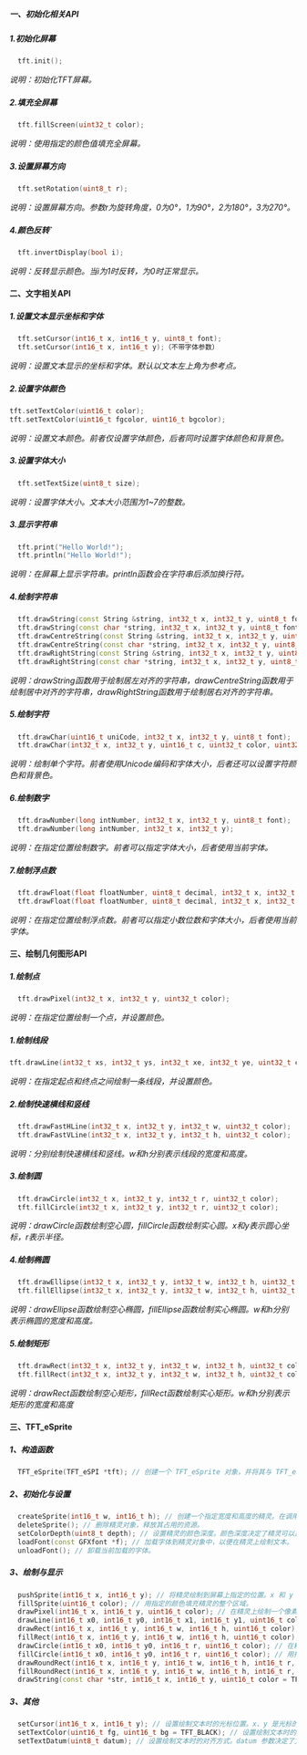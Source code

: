 ##### 一、初始化相关API
  ##### 1.初始化屏幕
  ```cpp
    tft.init();
  ```
  *说明：初始化TFT屏幕。*
  ##### 2.填充全屏幕
  ```cpp
    tft.fillScreen(uint32_t color);
  ```
  *说明：使用指定的颜色值填充全屏幕。*
  ##### 3.设置屏幕方向
  ```cpp
    tft.setRotation(uint8_t r);
  ```
  *说明：设置屏幕方向。参数r为旋转角度，0为0°，1为90°，2为180°，3为270°。*
  ##### 4.颜色反转`
  ```cpp
    tft.invertDisplay(bool i);
  ```
  *说明：反转显示颜色。当i为1时反转，为0时正常显示。*

#### 二、文字相关API
  ##### 1.设置文本显示坐标和字体
  ```cpp
    tft.setCursor(int16_t x, int16_t y, uint8_t font);
    tft.setCursor(int16_t x, int16_t y);（不带字体参数）
  ```
  *说明：设置文本显示的坐标和字体。默认以文本左上角为参考点。*

  ##### 2.设置字体颜色
  ```cpp
  tft.setTextColor(uint16_t color);
  tft.setTextColor(uint16_t fgcolor, uint16_t bgcolor);
  ```
  *说明：设置文本颜色。前者仅设置字体颜色，后者同时设置字体颜色和背景色。*

  ##### 3.设置字体大小
  ```cpp
    tft.setTextSize(uint8_t size);
  ```
  *说明：设置字体大小。文本大小范围为1~7的整数。*
  ##### 3.显示字符串
  ```cpp
    tft.print("Hello World!");
    tft.println("Hello World!");
  ```
  *说明：在屏幕上显示字符串。println函数会在字符串后添加换行符。*

  ##### 4.绘制字符串
  ```cpp
    tft.drawString(const String &string, int32_t x, int32_t y, uint8_t font);
    tft.drawString(const char *string, int32_t x, int32_t y, uint8_t font);
    tft.drawCentreString(const String &string, int32_t x, int32_t y, uint8_t font);
    tft.drawCentreString(const char *string, int32_t x, int32_t y, uint8_t font);
    tft.drawRightString(const String &string, int32_t x, int32_t y, uint8_t font);
    tft.drawRightString(const char *string, int32_t x, int32_t y, uint8_t font);
  ```
  *说明：drawString函数用于绘制居左对齐的字符串，drawCentreString函数用于绘制居中对齐的字符串，drawRightString函数用于绘制居右对齐的字符串。*

  ##### 5.绘制字符
  ```cpp
    tft.drawChar(uint16_t uniCode, int32_t x, int32_t y, uint8_t font);
    tft.drawChar(int32_t x, int32_t y, uint16_t c, uint32_t color, uint32_t bg, uint8_t size);
  ```
  *说明：绘制单个字符。前者使用Unicode编码和字体大小，后者还可以设置字符颜色和背景色。*

  ##### 6.绘制数字
  ```cpp
    tft.drawNumber(long intNumber, int32_t x, int32_t y, uint8_t font);
    tft.drawNumber(long intNumber, int32_t x, int32_t y);
  ```
  *说明：在指定位置绘制数字。前者可以指定字体大小，后者使用当前字体。*

  ##### 7.绘制浮点数
  ```cpp
    tft.drawFloat(float floatNumber, uint8_t decimal, int32_t x, int32_t y, uint8_t font);
    tft.drawFloat(float floatNumber, uint8_t decimal, int32_t x, int32_t y);
  ```
  *说明：在指定位置绘制浮点数。前者可以指定小数位数和字体大小，后者使用当前字体。*

#### 三、绘制几何图形API
  ##### 1.绘制点
  ```cpp
    tft.drawPixel(int32_t x, int32_t y, uint32_t color);
  ```
  *说明：在指定位置绘制一个点，并设置颜色。*

  ##### 1.绘制线段
  ```cpp
  tft.drawLine(int32_t xs, int32_t ys, int32_t xe, int32_t ye, uint32_t color);
  ```
  *说明：在指定起点和终点之间绘制一条线段，并设置颜色。*

  ##### 2.绘制快速横线和竖线
  ```cpp
    tft.drawFastHLine(int32_t x, int32_t y, int32_t w, uint32_t color);
    tft.drawFastVLine(int32_t x, int32_t y, int32_t h, uint32_t color);
  ```
  *说明：分别绘制快速横线和竖线。w和h分别表示线段的宽度和高度。*

  ##### 3.绘制圆
  ```cpp
    tft.drawCircle(int32_t x, int32_t y, int32_t r, uint32_t color);
    tft.fillCircle(int32_t x, int32_t y, int32_t r, uint32_t color);
  ```
  *说明：drawCircle函数绘制空心圆，fillCircle函数绘制实心圆。x和y表示圆心坐标，r表示半径。*

  ##### 4.绘制椭圆
  ```cpp
    tft.drawEllipse(int32_t x, int32_t y, int32_t w, int32_t h, uint32_t color);
    tft.fillEllipse(int32_t x, int32_t y, int32_t w, int32_t h, uint32_t color);
  ```
  *说明：drawEllipse函数绘制空心椭圆，fillEllipse函数绘制实心椭圆。w和h分别表示椭圆的宽度和高度。*

  ##### 5.绘制矩形
  ```cpp
    tft.drawRect(int32_t x, int32_t y, int32_t w, int32_t h, uint32_t color);
    tft.fillRect(int32_t x, int32_t y, int32_t w, int32_t h, uint32_t color);
  ```
  *说明：drawRect函数绘制空心矩形，fillRect函数绘制实心矩形。w和h分别表示矩形的宽度和高度*

#### 三、TFT_eSprite
  ##### 1、构造函数
  ```cpp
    TFT_eSprite(TFT_eSPI *tft); // 创建一个 TFT_eSprite 对象，并将其与 TFT_eSPI 对象关联起来。TFT_eSPI 对象负责底层的屏幕显示操作。
  ```
  ##### 2、初始化与设置
  ```cpp
    createSprite(int16_t w, int16_t h); // 创建一个指定宽度和高度的精灵。在调用此函数之前，精灵对象是一个空对象，无法绘制。
    deleteSprite(); // 删除精灵对象，释放其占用的资源。
    setColorDepth(uint8_t depth); // 设置精灵的颜色深度。颜色深度决定了精灵可以显示的颜色数量。
    loadFont(const GFXfont *f); // 加载字体到精灵对象中，以便在精灵上绘制文本。
    unloadFont(); // 卸载当前加载的字体。
  ```
  ##### 3、绘制与显示
  ```cpp
    pushSprite(int16_t x, int16_t y); // 将精灵绘制到屏幕上指定的位置。x 和 y 参数指定了精灵左上角的屏幕坐标。
    fillSprite(uint16_t color); // 用指定的颜色填充精灵的整个区域。
    drawPixel(int16_t x, int16_t y, uint16_t color); // 在精灵上绘制一个像素点。x 和 y 参数指定了像素点的位置，color 参数指定了像素点的颜色。
    drawLine(int16_t x0, int16_t y0, int16_t x1, int16_t y1, uint16_t color); // 在精灵上绘制一条直线。x0、y0 是直线的起点坐标，x1、y1 是直线的终点坐标，color 是直线的颜色。
    drawRect(int16_t x, int16_t y, int16_t w, int16_t h, uint16_t color); // 在精灵上绘制一个矩形。x、y 是矩形左上角的坐标，w、h 是矩形的宽度和高度，color 是矩形的颜色。
    fillRect(int16_t x, int16_t y, int16_t w, int16_t h, uint16_t color); // 用指定的颜色填充精灵上的一个矩形区域。
    drawCircle(int16_t x0, int16_t y0, int16_t r, uint16_t color); // 在精灵上绘制一个圆。x0、y0 是圆心的坐标，r 是圆的半径，color 是圆的颜色。
    fillCircle(int16_t x0, int16_t y0, int16_t r, uint16_t color); // 用指定的颜色填充精灵上的一个圆形区域。
    drawRoundRect(int16_t x, int16_t y, int16_t w, int16_t h, int16_t r, uint16_t color); // 在精灵上绘制一个圆角矩形。x、y 是矩形左上角的坐标，w、h 是矩形的宽度和高度，r 是圆角的半径，color 是矩形的颜色。
    fillRoundRect(int16_t x, int16_t y, int16_t w, int16_t h, int16_t r, uint16_t color); // 用指定的颜色填充精灵上的一个圆角矩形区域。
    drawString(const char *str, int16_t x, int16_t y, uint16_t color = TFT_WHITE); // 在精灵上绘制字符串。str 是要绘制的字符串，x、y 是字符串左下角的坐标，color 是字符串的颜色。
  ```
  ##### 3、其他
  ```cpp
    setCursor(int16_t x, int16_t y); // 设置绘制文本时的光标位置。x、y 是光标的位置坐标。
    setTextColor(uint16_t fg, uint16_t bg = TFT_BLACK); // 设置绘制文本时的前景色和背景色。fg 是前景色，bg 是背景色。
    setTextDatum(uint8_t datum); // 设置绘制文本时的对齐方式。datum 参数决定了文本的对齐方式，如左对齐、右对齐、居中对齐等。
  ```